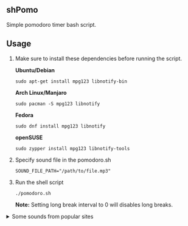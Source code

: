 ## shPomo

Simple pomodoro timer bash script.

## Usage

1.  Make sure to install these dependencies before running the script.

    **Ubuntu/Debian**

    `sudo apt-get install mpg123 libnotify-bin`

    **Arch Linux/Manjaro**

    `sudo pacman -S mpg123 libnotify`

    **Fedora**

    `sudo dnf install mpg123 libnotify`

    **openSUSE**

    `sudo zypper install mpg123 libnotify-tools`

2.  Specify sound file in the pomodoro.sh

    ```
    SOUND_FILE_PATH="/path/to/file.mp3"
    ```

3.  Run the shell script

    ```
    ./pomodoro.sh
    ```

    **Note:** Setting long break interval to 0 will disables long breaks.

<details>
<summary>Some sounds from popular sites</summary>
[pomofocus.io](https://pomofocus.io/audios/kichen-timer.mp3)
</details>
